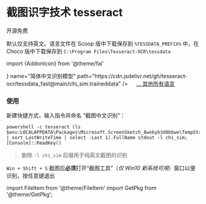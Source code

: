 # 截图识字技术 tesseract

开源免费

<GetPkg name="tesseract" scoop choco />

<!-- pacman="tesseract tesseract-data-chi_sim" -->

默认仅支持英文。语言文件在 Scoop 版中下载保存到 `%TESSDATA_PREFIX%` 中，在 Choco 版中下载保存到 `C:\Program Files\Tesseract-OCR\tessdata`

import {AddonIcon} from '@theme/fai'

<p>
<FileItem button icon={<AddonIcon/>} name="简体中文识别模型" path="https://cdn.jsdelivr.net/gh/tesseract-ocr/tessdata_fast@main/chi_sim.traineddata" />
&emsp;
<a href="https://github.com/tesseract-ocr/tessdata_fast/">... 其他所有语言</a>
</p>



### 使用

新建快捷方式，输入指令并命名 “截图中文识别”：

    powershell -c tesseract (ls $env:LOCALAPPDATA\Packages\Microsoft.ScreenSketch_8wekyb3d8bbwe\TempState\ | sort LastWriteTime | select -Last 1).FullName stdout -l chi_sim;[Console]::ReadKey()

> 删除 `-l chi_sim` 后缀用于纯英文截图的识别

`Win + Shift + S` 截图后**必须**打开“截图工具”（*仅 Win10 新系统可用*）窗口以便识别，按任意键退出

import FileItem from '@theme/FileItem'
import GetPkg from '@theme/GetPkg';
